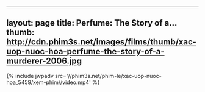 
---
layout: page
title: Perfume: The Story of a...
thumb: http://cdn.phim3s.net/images/films/thumb/xac-uop-nuoc-hoa-perfume-the-story-of-a-murderer-2006.jpg
---
{% include jwpadv src='//phim3s.net/phim-le/xac-uop-nuoc-hoa_5459/xem-phim//video.mp4' %}
